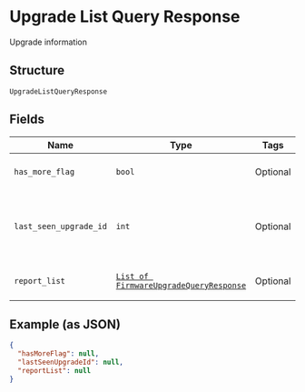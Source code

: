 
# Upgrade List Query Response

Upgrade information

## Structure

`UpgradeListQueryResponse`

## Fields

| Name | Type | Tags | Description |
|  --- | --- | --- | --- |
| `has_more_flag` | `bool` | Optional | True if there are more devices to retrieve. |
| `last_seen_upgrade_id` | `int` | Optional | If hasMoreData=true, the startIndex to use for the next request. 0 if hasMoreData=false. |
| `report_list` | [`List of FirmwareUpgradeQueryResponse`](../../doc/models/firmware-upgrade-query-response.md) | Optional | Array of upgrade objects with the specified status. |

## Example (as JSON)

```json
{
  "hasMoreFlag": null,
  "lastSeenUpgradeId": null,
  "reportList": null
}
```

